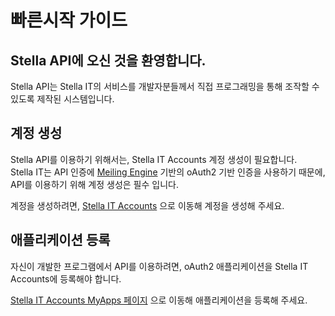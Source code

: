 # 빠른시작 가이드

## Stella API에 오신 것을 환영합니다.

Stella API는 Stella IT의 서비스를 개발자분들께서 직접 프로그래밍을 통해 조작할 수 있도록 제작된 시스템입니다.  

## 계정 생성
Stella API를 이용하기 위해서는, Stella IT Accounts 계정 생성이 필요합니다.  
Stella IT는 API 인증에 [Meiling Engine](https://github.com/Stella-IT/meiling) 기반의 oAuth2 기반 인증을 사용하기 때문에, API를 이용하기 위해 계정 생성은 필수 입니다.  

계정을 생성하려면, [Stella IT Accounts](https://login.appie.stella-it.com) 으로 이동해 계정을 생성해 주세요.  

## 애플리케이션 등록
자신이 개발한 프로그램에서 API를 이용하려면, oAuth2 애플리케이션을 Stella IT Accounts에 등록해야 합니다.  

[Stella IT Accounts MyApps 페이지](https://login.appie.stella-it.com/myApps) 으로 이동해 애플리케이션을 등록해 주세요.  

